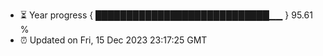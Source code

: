 - ⏳ Year progress { ████████████████████████████▁▁ } 95.61 %
- ⏰ Updated on Fri, 15 Dec 2023 23:17:25 GMT

